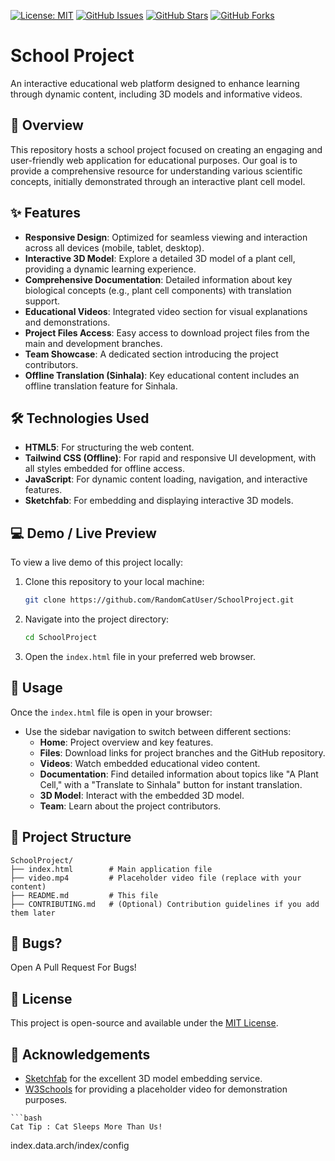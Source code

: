 [![License: MIT](https://img.shields.io/badge/License-MIT-yellow.svg)](https://opensource.org/licenses/MIT)
[![GitHub Issues](https://img.shields.io/github/issues/RandomCatUser/SchoolProject)](https://github.com/RandomCatUser/SchoolProject/issues)
[![GitHub Stars](https://img.shields.io/github/stars/RandomCatUser/SchoolProject)](https://github.com/RandomCatUser/SchoolProject/stargazers)
[![GitHub Forks](https://img.shields.io/github/forks/RandomCatUser/SchoolProject)](https://github.com/RandomCatUser/SchoolProject/network)

# School Project
An interactive educational web platform designed to enhance learning through dynamic content, including 3D models and informative videos.

## 🚀 Overview
This repository hosts a school project focused on creating an engaging and user-friendly web application for educational purposes. Our goal is to provide a comprehensive resource for understanding various scientific concepts, initially demonstrated through an interactive plant cell model.

## ✨ Features
- **Responsive Design**: Optimized for seamless viewing and interaction across all devices (mobile, tablet, desktop).
- **Interactive 3D Model**: Explore a detailed 3D model of a plant cell, providing a dynamic learning experience.
- **Comprehensive Documentation**: Detailed information about key biological concepts (e.g., plant cell components) with translation support.
- **Educational Videos**: Integrated video section for visual explanations and demonstrations.
- **Project Files Access**: Easy access to download project files from the main and development branches.
- **Team Showcase**: A dedicated section introducing the project contributors.
- **Offline Translation (Sinhala)**: Key educational content includes an offline translation feature for Sinhala.

## 🛠️ Technologies Used
- **HTML5**: For structuring the web content.
- **Tailwind CSS (Offline)**: For rapid and responsive UI development, with all styles embedded for offline access.
- **JavaScript**: For dynamic content loading, navigation, and interactive features.
- **Sketchfab**: For embedding and displaying interactive 3D models.

## 💻 Demo / Live Preview
To view a live demo of this project locally:

1. Clone this repository to your local machine:
   ```bash
   git clone https://github.com/RandomCatUser/SchoolProject.git
   ```
2. Navigate into the project directory:
   ```bash
   cd SchoolProject
   ```
3. Open the `index.html` file in your preferred web browser.

## 🚀 Usage
Once the `index.html` file is open in your browser:

- Use the sidebar navigation to switch between different sections:
  - **Home**: Project overview and key features.
  - **Files**: Download links for project branches and the GitHub repository.
  - **Videos**: Watch embedded educational video content.
  - **Documentation**: Find detailed information about topics like "A Plant Cell," with a "Translate to Sinhala" button for instant translation.
  - **3D Model**: Interact with the embedded 3D model.
  - **Team**: Learn about the project contributors.

## 📂 Project Structure
```
SchoolProject/
├── index.html        # Main application file
├── video.mp4         # Placeholder video file (replace with your content)
├── README.md         # This file
├── CONTRIBUTING.md   # (Optional) Contribution guidelines if you add them later
```

## 👥 Bugs?
Open A Pull Request For Bugs!

## 📄 License
This project is open-source and available under the [MIT License](https://opensource.org/licenses/MIT).

## 🙏 Acknowledgements
- [Sketchfab](https://sketchfab.com/) for the excellent 3D model embedding service.
- [W3Schools](https://www.w3schools.com/) for providing a placeholder video for demonstration purposes.
```
```bash
Cat Tip : Cat Sleeps More Than Us!
```
index.data.arch/index/config
